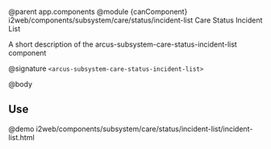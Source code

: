@parent app.components
@module {canComponent} i2web/components/subsystem/care/status/incident-list Care Status Incident List

A short description of the arcus-subsystem-care-status-incident-list component

@signature `<arcus-subsystem-care-status-incident-list>`

@body

## Use

@demo i2web/components/subsystem/care/status/incident-list/incident-list.html
